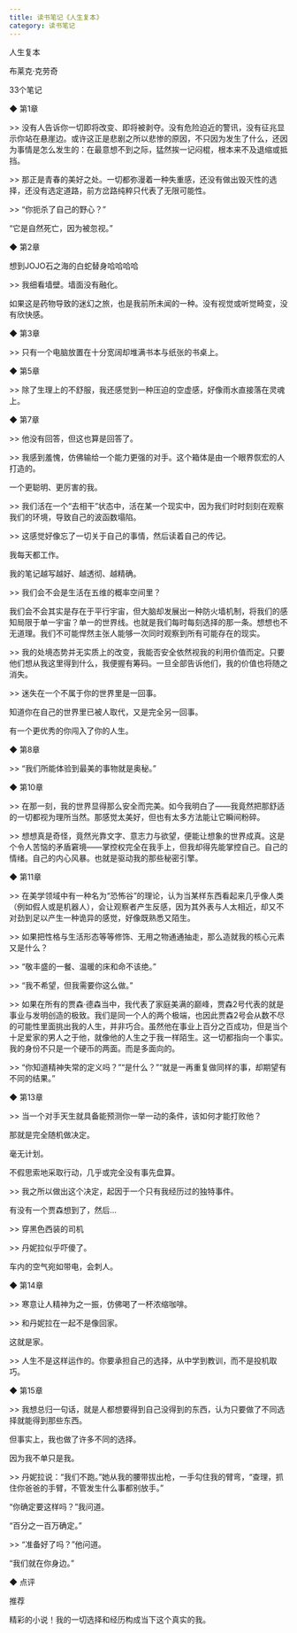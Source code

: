 ```yaml
---
title: 读书笔记《人生复本》
category: 读书笔记
---
```




人生复本

布莱克·克劳奇

33个笔记

 

 

◆ 第1章

 

\>> 没有人告诉你一切即将改变、即将被剥夺。没有危险迫近的警讯，没有征兆显示你站在悬崖边。或许这正是悲剧之所以悲惨的原因，不只因为发生了什么，还因为事情是怎么发生的：在最意想不到之际，猛然挨一记闷棍，根本来不及退缩或抵挡。

 

\>> 那正是青春的美好之处。一切都弥漫着一种失重感，还没有做出毁灭性的选择，还没有选定道路，前方岔路纯粹只代表了无限可能性。

 

\>> “你扼杀了自己的野心？”

“它是自然死亡，因为被忽视。”

 

 

◆ 第2章

 

想到JOJO石之海的白蛇替身哈哈哈哈

\>> 我细看墙壁。墙面没有融化。

如果这是药物导致的迷幻之旅，也是我前所未闻的一种。没有视觉或听觉畸变，没有欣快感。

 

 

◆ 第3章

 

\>> 只有一个电脑放置在十分宽阔却堆满书本与纸张的书桌上。

 

 

◆ 第5章

 

\>> 除了生理上的不舒服，我还感觉到一种压迫的空虚感，好像雨水直接落在灵魂上。

 

 

◆ 第7章

 

\>> 他没有回答，但这也算是回答了。

 

\>> 我感到羞愧，仿佛输给一个能力更强的对手。这个箱体是由一个眼界恢宏的人打造的。

一个更聪明、更厉害的我。

 

\>> 我们活在一个“去相干”状态中，活在某一个现实中，因为我们时时刻刻在观察我们的环境，导致自己的波函数塌陷。

 

\>> 这感觉好像忘了一切关于自己的事情，然后读着自己的传记。

我每天都工作。

我的笔记越写越好、越透彻、越精确。

 

\>> 我们会不会是生活在五维的概率空间里？

我们会不会其实是存在于平行宇宙，但大脑却发展出一种防火墙机制，将我们的感知局限于单一宇宙？单一的世界线。也就是我们每时每刻选择的那一条。想想也不无道理。我们不可能悍然主张人能够一次同时观察到所有可能存在的现实。

 

\>> 我的处境态势并无实质上的改变，我能否安全依然视我的利用价值而定。只要他们想从我这里得到什么，我便握有筹码。一旦全部告诉他们，我的价值也将随之消失。

 

\>> 迷失在一个不属于你的世界里是一回事。

知道你在自己的世界里已被人取代，又是完全另一回事。

有一个更优秀的你闯入了你的人生。

 

 

◆ 第8章

 

\>> “我们所能体验到最美的事物就是奥秘。”

 

 

◆ 第10章

 

\>> 在那一刻，我的世界显得那么安全而完美。如今我明白了——我竟然把那舒适的一切都视为理所当然。那感觉太美好，但也有太多方法能让它瞬间粉碎。

 

\>> 想想真是奇怪，竟然光靠文字、意志力与欲望，便能让想象的世界成真。这是个令人苦恼的矛盾窘境——掌控权完全在我手上，但我却得先能掌控自己。自己的情绪。自己的内心风暴。也就是驱动我的那些秘密引擎。

 

 

◆ 第11章

 

\>> 在美学领域中有一种名为“恐怖谷”的理论，认为当某样东西看起来几乎像人类（例如假人或是机器人），会让观察者产生反感，因为其外表与人太相近，却又不对劲到足以产生一种诡异的感觉，好像既熟悉又陌生。

 

\>> 如果把性格与生活形态等等修饰、无用之物通通抽走，那么造就我的核心元素又是什么？

 

\>> “敬丰盛的一餐、温暖的床和命不该绝。”

 

\>> “我不希望，但我需要你这么做。”

 

\>> 如果在所有的贾森·德森当中，我代表了家庭美满的巅峰，贾森2号代表的就是事业与发明创造的极致。我们是同一个人的两个极端，也因此贾森2号会从数不尽的可能性里面挑出我的人生，并非巧合。虽然他在事业上百分之百成功，但是当个十足爱家的男人之于他，就像他的人生之于我一样陌生。这一切都指向一个事实。我的身份不只是一个硬币的两面。而是多面向的。

 

\>> “你知道精神失常的定义吗？”“是什么？”“就是一再重复做同样的事，却期望有不同的结果。”

 

 

◆ 第13章

 

\>> 当一个对手天生就具备能预测你一举一动的条件，该如何才能打败他？

那就是完全随机做决定。

毫无计划。

不假思索地采取行动，几乎或完全没有事先盘算。

 

\>> 我之所以做出这个决定，起因于一个只有我经历过的独特事件。

 

有没有一个贾森想到了，然后…

\>> 穿黑色西装的司机

 

\>> 丹妮拉似乎吓傻了。

车内的空气宛如带电，会刺人。

 

 

◆ 第14章

 

\>> 寒意让人精神为之一振，仿佛喝了一杯浓缩咖啡。

 

\>> 和丹妮拉在一起不是像回家。

这就是家。

 

\>> 人生不是这样运作的。你要承担自己的选择，从中学到教训，而不是投机取巧。

 

 

◆ 第15章

 

\>> 我想总归一句话，就是人都想要得到自己没得到的东西，认为只要做了不同选择就能得到那些东西。

但事实上，我也做了许多不同的选择。

因为我不单只是我。

 

\>> 丹妮拉说：“我们不跑。”她从我的腰带拔出枪，一手勾住我的臂弯，“查理，抓住你爸爸的手臂，不管发生什么事都别放手。”

“你确定要这样吗？”我问道。

“百分之一百万确定。”

 

\>> “准备好了吗？”他问道。

“我们就在你身边。”

 

 

◆ 点评

 

推荐

精彩的小说！我的一切选择和经历构成当下这个真实的我。

 

 

 
